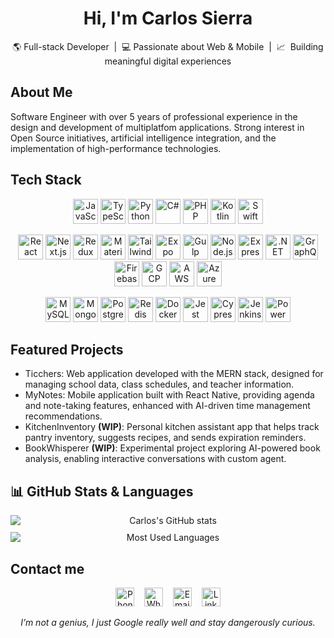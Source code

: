 <h1 align="center">Hi, I'm Carlos Sierra</h1>

<p align="center">🌎 Full-stack Developer  |  💻 Passionate about Web & Mobile  |  📈  Building meaningful digital experiences</p>

## About Me

Software Engineer with over 5 years of professional experience in the design and development of multiplatfom applications. Strong interest in Open Source initiatives, artificial intelligence integration, and the implementation of high-performance technologies.


## Tech Stack

<p align="center">
  <!-- Languages -->
  <a href="https://github.com/tc39" target="_blank"><img src="https://carlossierrafy24.github.io/dev-utils/icons/languages/javascript.svg" height="40" alt="JavaScript"/></a>
  <a href="https://github.com/microsoft/TypeScript" target="_blank"><img src="https://carlossierrafy24.github.io/dev-utils/icons/languages/typescript.svg" height="40" alt="TypeScript"/></a>
  <a href="https://github.com/python/cpython" target="_blank"><img src="https://carlossierrafy24.github.io/dev-utils/icons/languages/python.svg" height="40" alt="Python"/></a>
  <a href="https://github.com/dotnet/csharplang" target="_blank"><img src="https://carlossierrafy24.github.io/dev-utils/icons/languages/csharp.svg" height="40" alt="C#"/></a>
  <a href="https://github.com/php/php-src" target="_blank"><img src="https://carlossierrafy24.github.io/dev-utils/icons/languages/php.svg" height="40" alt="PHP"/></a>
  <a href="https://github.com/JetBrains/kotlin" target="_blank"><img src="https://carlossierrafy24.github.io/dev-utils/icons/languages/kotlin.svg" height="40" alt="Kotlin"/></a>
  <a href="https://github.com/apple/swift" target="_blank"><img src="https://carlossierrafy24.github.io/dev-utils/icons/languages/swift.svg" height="40" alt="Swift"/></a>
</p>

<p align="center">
  <!-- Frontend + Backend + Cloud -->
  <a href="https://github.com/facebook/react" target="_blank"><img src="https://carlossierrafy24.github.io/dev-utils/icons/frontend/react.svg" height="40" alt="React"/></a>
  <a href="https://github.com/vercel/next.js" target="_blank"><img src="https://carlossierrafy24.github.io/dev-utils/icons/frontend/nextjs.svg" height="40" alt="Next.js"/></a>
  <a href="https://github.com/reduxjs/redux" target="_blank"><img src="https://carlossierrafy24.github.io/dev-utils/icons/frontend/redux.svg" height="40" alt="Redux"/></a>
  <a href="https://github.com/mui/material-ui" target="_blank"><img src="https://carlossierrafy24.github.io/dev-utils/icons/frontend/materialui.svg" height="40" alt="MaterialUI"/></a>
  <a href="https://github.com/tailwindlabs/tailwindcss" target="_blank"><img src="https://carlossierrafy24.github.io/dev-utils/icons/frontend/tailwind.svg" height="40" alt="TailwindCSS"/></a>
  <a href="https://github.com/expo/expo" target="_blank"><img src="https://carlossierrafy24.github.io/dev-utils/icons/frontend/expo.svg" height="40" alt="Expo"/></a>
  <a href="https://github.com/gulpjs/gulp" target="_blank"><img src="https://carlossierrafy24.github.io/dev-utils/icons/frontend/gulp.svg" height="40" alt="Gulp"/></a>
  <a href="https://github.com/nodejs/node" target="_blank"><img src="https://carlossierrafy24.github.io/dev-utils/icons/backend/nodejs.svg" height="40" alt="Node.js"/></a>
  <a href="https://github.com/expressjs/express" target="_blank"><img src="https://carlossierrafy24.github.io/dev-utils/icons/backend/express.svg" height="40" alt="Express"/></a>
  <a href="https://github.com/dotnet/runtime" target="_blank"><img src="https://carlossierrafy24.github.io/dev-utils/icons/backend/dotnet.svg" height="40" alt=".NET"/></a>
  <a href="https://github.com/graphql/graphql-js" target="_blank"><img src="https://carlossierrafy24.github.io/dev-utils/icons/backend/graphql.svg" height="40" alt="GraphQL"/></a>
  <a href="https://github.com/firebase/firebase-js-sdk" target="_blank"><img src="https://carlossierrafy24.github.io/dev-utils/icons/cloud/firebase.svg" height="40" alt="Firebase"/></a>
  <a href="https://github.com/googleapis/google-cloud-go" target="_blank"><img src="https://carlossierrafy24.github.io/dev-utils/icons/cloud/gcp.svg" height="40" alt="GCP"/></a>
  <a href="https://github.com/aws/aws-sdk-js" target="_blank"><img src="https://carlossierrafy24.github.io/dev-utils/icons/cloud/aws.svg" height="40" alt="AWS"/></a>
  <a href="https://github.com/Azure/azure-sdk-for-js" target="_blank"><img src="https://carlossierrafy24.github.io/dev-utils/icons/cloud/azure.svg" height="40" alt="Azure"/></a>
</p>

<p align="center">
  <!-- Databases + Tools & Testing -->
  <a href="https://github.com/mysql/mysql-server" target="_blank"><img src="https://carlossierrafy24.github.io/dev-utils/icons/databases/mysql.svg" height="40" alt="MySQL"/></a>
  <a href="https://github.com/mongodb/mongo" target="_blank"><img src="https://carlossierrafy24.github.io/dev-utils/icons/databases/mongodb.svg" height="40" alt="MongoDB"/></a>
  <a href="https://github.com/postgres/postgres" target="_blank"><img src="https://carlossierrafy24.github.io/dev-utils/icons/databases/postgresql.svg" height="40" alt="PostgreSQL"/></a>
  <a href="https://github.com/redis/redis" target="_blank"><img src="https://carlossierrafy24.github.io/dev-utils/icons/databases/redis.svg" height="40" alt="Redis"/></a>
  <a href="https://github.com/docker" target="_blank"><img src="https://carlossierrafy24.github.io/dev-utils/icons/tools/docker.svg" height="40" alt="Docker"/></a>
  <a href="https://github.com/jestjs/jest" target="_blank"><img src="https://carlossierrafy24.github.io/dev-utils/icons/tools/jest.svg" height="40" alt="Jest"/></a>
  <a href="https://github.com/cypress-io/cypress" target="_blank"><img src="https://carlossierrafy24.github.io/dev-utils/icons/tools/cypress.svg" height="40" alt="Cypress"/></a>
  <a href="https://github.com/jenkinsci/jenkins" target="_blank"><img src="https://carlossierrafy24.github.io/dev-utils/icons/tools/jenkins.svg" height="40" alt="Jenkins"/></a>
  <a href="https://github.com/microsoft/powerbi-visuals" target="_blank"><img src="https://carlossierrafy24.github.io/dev-utils/icons/tools/powerbi.svg" height="40" alt="Power BI"/></a>
</p>

## Featured Projects

- Ticchers: Web application developed with the MERN stack, designed for managing school data, class schedules, and teacher information.
- MyNotes: Mobile application built with React Native, providing agenda and note-taking features, enhanced with AI-driven time management recommendations.
- KitchenInventory **(WIP)**: Personal kitchen assistant app that helps track pantry inventory, suggests recipes, and sends expiration reminders.
- BookWhisperer **(WIP)**: Experimental project exploring AI-powered book analysis, enabling interactive conversations with custom agent.

## 📊 GitHub Stats & Languages

<div align="center" style="display: flex; flex-wrap: wrap; justify-content: center; gap: 10px;">
  <img 
    src="https://github-readme-stats.vercel.app/api?username=carlossierrafy24&show_icons=true&theme=tokyonight" 
    alt="Carlos's GitHub stats"
    style="max-width: 100%; height: auto; flex: 1 1 350px;"
  />
  <img 
    src="https://github-readme-stats.vercel.app/api/top-langs/?username=carlossierrafy24&layout=compact&langs_count=8&theme=tokyonight" 
    alt="Most Used Languages"
    style="max-width: 100%; height: auto; flex: 1 1 300px;"
  />
</div>


## Contact me
<p align="center">
  <a href="tel:+573058238019" target="_blank" style="text-decoration:none;">
    <img src="https://carlossierrafy24.github.io/dev-utils/icons/utils/call.svg" alt="Phone" height="30"/>
  </a>  
  <a href="https://wa.me/573058238019?text=Hi,%20Carlos" target="_blank" style="text-decoration:none;">
    <img src="https://carlossierrafy24.github.io/dev-utils/icons/utils/whatsapp.svg" alt="WhatsApp" height="30"/>
  </a>  
  <a href="mailto:carlossierrafy@gmail.com" target="_blank" style="text-decoration:none;">
    <img src="https://cdn.jsdelivr.net/gh/devicons/devicon/icons/google/google-original.svg" alt="Email" height="30"/>
  </a>  
  <a href="https://www.linkedin.com/in/carlossierrafy" target="_blank" style="text-decoration:none;">
    <img src="https://cdn.jsdelivr.net/gh/devicons/devicon/icons/linkedin/linkedin-original.svg" alt="LinkedIn" height="30"/>
  </a>
</p>

<p style="text-align:center;"><i>I’m not a genius, I just Google really well and stay dangerously curious.</i></p>
